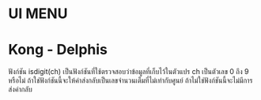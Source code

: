 # UI MENU
# Kong - Delphis
ฟังก์ชัน  isdigit(ch) 
เป็นฟังก์ชันที่ใช้ตรวจสอบว่าข้อมูลที่เก็บไว้ในตัวแปร  ch  เป็นตัวเลข  0  ถึง  9  หรือไม่  ถ้าใช่ฟังก์ชันนี้จะให้ค่าส่งกลับเป็นเลขจำนวนเต็มที่ไม่เท่ากับศูนย์  ถ้าไม่ใช่ฟังก์ชันนี้จะไม่มีการส่งค่ากลับ
